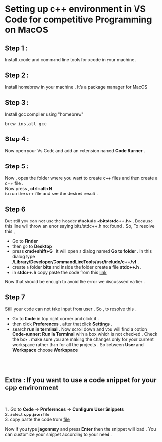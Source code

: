 # Setting up c++ environment in VS Code for competitive Programming  on MacOS

## Step 1 :
Install xcode and command line tools for xcode in your machine .

## Step 2 :

Install homebrew in your machine . It's a package manager for MacOS

## Step 3 :
Install gcc compiler using "homebrew"
 <pre>brew install gcc</pre>

## Step 4 :
Now open your Vs Code and add an extension named **Code Runner** . 

## Step 5 :
Now , open the folder where you want to create c++ files and then create a c++ file .
<br>
Now press ,
**ctrl+alt+N** <br>
to run the c++ file and see the desired result . 
<br>

## Step 6
But still you can not use the header **#include <bits/stdc++.h>** . Because this line will throw an error saying bits/stdc++.h not found . So, To resolve this ,

- Go to **Finder**
- then go to **Desktop**
- press **cmd+shift+G** . It will open a dialog named **Go to folder** . In this dialog type **/Library/Developer/CommandLineTools/usr/include/c++/v1** .
- create a folder **bits** and inside the folder create a file **stdc++.h** . 
- in **stdc++.h** copy paste the code from this [link](https://raw.githubusercontent.com/gcc-mirror/gcc/master/libstdc%2B%2B-v3/include/precompiled/stdc%2B%2B.h)

Now that should be enough to avoid the error we discusssed earlier .

## Step 7

Still your code can not take input from user . So , to resolve this ,

- Go to **Code** in top right corner and click it .
- then click **Preferences** . after that click **Settings** . 
- search **run in terminal** . Now scroll down and you will find a option **Code-runner: Run In Terminal** with a box which is not checked  . Check the box . make sure you are making the changes only for your current workspace rather than for all the projects . So between **User** and **Workspace** choose **Workspace**

<br><br>

## Extra : If you want to use a code snippet for your cpp environment

<br>

1 . Go to **Code** -> **Preferences** -> **Configure User Snippets** <br>
2. select **cpp.json** file <br>
3. copy paste the code from [file](snippet/cpp.json)

Now if you type **jagonmoy** and press **Enter** then the snippet will load . You can customize your snippet according to your need .